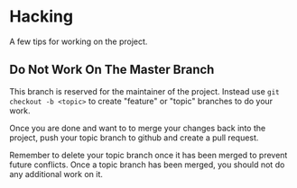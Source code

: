 
# Hacking

A few tips for working on the project.

## Do Not Work On The Master Branch

This branch is reserved for the maintainer of the project. Instead use
`git checkout -b <topic>` to create "feature" or "topic" branches to do
your work.

Once you are done and want to to merge your changes back into the project,
push your topic branch to github and create a pull request.

Remember to delete your topic branch once it has been merged to prevent
future conflicts. Once a topic branch has been merged, you should not
do any additional work on it.
